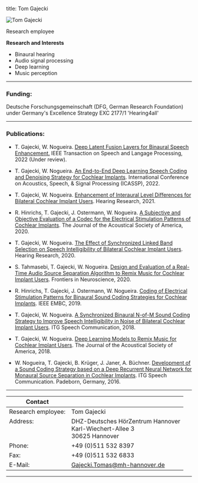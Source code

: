 title: Tom Gajecki 



![Tom Gajecki](Gajecki.jpg)


Research employee	


**Research and Interests**

* Binaural hearing
* Audio signal processing
* Deep learning
* Music perception

---
### Funding:

Deutsche Forschungsgemeinschaft (DFG, German Research Foundation) under Germany's Excellence Strategy EXC 2177/1 'Hearing4all'

---
### Publications:

- T. Gajecki, W. Nogueira. [Deep Latent Fusion Layers for Binaural Speech Enhancement.](https://www.techrxiv.org/articles/preprint/Deep_Latent_Fusion_Layers_for_Binaural_Speech_Enhancement/21215378) IEEE Transaction on Speech and Langage Processing, 2022 (Under review).

- T. Gajecki, W. Nogueira. [An End-to-End Deep Learning Speech Coding and Denoising Strategy for Cochlear Implants](https://www.biorxiv.org/content/10.1101/2021.11.04.467324v9.full.pdf). International Conference on Acoustics, Speech, & Signal Processing (ICASSP), 2022.

- T. Gajecki, W. Nogueira. [Enhancement of Interaural Level Differences for Bilateral Cochlear Implant Users](https://www.sciencedirect.com/science/article/pii/S0378595521001477). Hearing Research, 2021.

- R. Hinrichs, T. Gajecki, J. Ostermann, W. Nogueira. [A Subjective and Objective Evaluation of a Codec for the Electrical Stimulation Patterns of Cochlear Implants](https://asa.scitation.org/doi/full/10.1121/10.0003571). The Journal of the Acoustical Society of America, 2020.

- T. Gajecki, W. Nogueira. [The Effect of Synchronized Linked Band Selection on Speech Intelligibility of Bilateral Cochlear Implant Users](https://www.sciencedirect.com/science/article/pii/S0378595520303221). Hearing Research, 2020.

- S. Tahmasebi, T. Gajecki, W. Nogueira. [Design and Evaluation of a Real-Time Audio Source Separation Algorithm to Remix Music for Cochlear Implant Users](https://www.frontiersin.org/articles/10.3389/fnins.2020.00434/full). Frontiers in Neuroscience, 2020.

- R. Hinrichs, T. Gajecki, J. Ostermann, W. Nogueira. [Coding of Electrical Stimulation Patterns for Binaural Sound Coding Strategies for Cochlear Implants](https://ieeexplore.ieee.org/document/8857271). IEEE EMBC, 2019.

- T. Gajecki, W. Nogueira. [A Synchronized Binaural N-of-M Sound Coding Strategy to Improve Speech Intelligibility in Noise of Bilateral Cochlear Implant Users](https://ieeexplore.ieee.org/document/8578042). ITG Speech Communication, 2018.

- T. Gajecki, W. Nogueira. [Deep Learning Models to Remix Music for Cochlear Implant Users](https://asa.scitation.org/doi/10.1121/1.5042056). The Journal of the Acoustical Society of America, 2018.

- W. Nogueira, T. Gajecki, B. Krüger, J. Janer, A. Büchner. [Development of a Sound Coding Strategy based on a Deep Recurrent Neural Network for Monaural Source Separation in Cochlear Implants](https://ieeexplore.ieee.org/document/7776166). ITG Speech Communication. Padeborn, Germany, 2016.
 

---

| Contact                 |                            |
| ------------------------|--------------------------- |
| Research employee:<br>          | Tom Gajecki |
| Address: <br><br><br>   | DHZ-Deutsches HörZentrum Hannover<br> Karl-Wiechert-Allee 3 <br> 30625 Hannover |
| Phone:                  | +49 (0)511 532 8397 |
| Fax:                    | +49 (0)511 532 6833 |
| E-Mail:                 |<Gajecki.Tomas@mh-hannover.de>|

---
    

   
